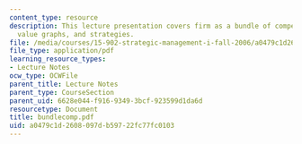 ```yaml
---
content_type: resource
description: This lecture presentation covers firm as a bundle of competencies, options,
  value graphs, and strategies.
file: /media/courses/15-902-strategic-management-i-fall-2006/a0479c1d2608097db59722fc77fc0103_bundlecomp.pdf
file_type: application/pdf
learning_resource_types:
- Lecture Notes
ocw_type: OCWFile
parent_title: Lecture Notes
parent_type: CourseSection
parent_uid: 6628e044-f916-9349-3bcf-923599d1da6d
resourcetype: Document
title: bundlecomp.pdf
uid: a0479c1d-2608-097d-b597-22fc77fc0103
---
```

